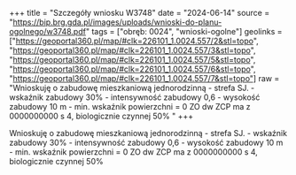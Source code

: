 +++
title = "Szczegóły wniosku W3748"
date = "2024-06-14"
source = "https://bip.brg.gda.pl/images/uploads/wnioski-do-planu-ogolnego/w3748.pdf"
tags = ["obręb: 0024", "wnioski-ogolne"]
geolinks = ["https://geoportal360.pl/map/#clk=226101_1.0024.557/2&stl=topo", "https://geoportal360.pl/map/#clk=226101_1.0024.557/3&stl=topo", "https://geoportal360.pl/map/#clk=226101_1.0024.557/5&stl=topo", "https://geoportal360.pl/map/#clk=226101_1.0024.557/6&stl=topo", "https://geoportal360.pl/map/#clk=226101_1.0024.557/7&stl=topo"]
raw = "Wnioskuję o zabudowę mieszkaniową jednorodzinną - strefa SJ. - wskaźnik zabudowy 30% - intensywność zabudowy 0,6 - wysokość zabudowy 10 m - min. wskaźnik powierzchni = 0 ZO dw ZCP ma z 0000000000 s 4, biologicznie czynnej 50% "
+++

Wnioskuję o zabudowę mieszkaniową jednorodzinną - strefa SJ. - wskaźnik zabudowy
30% - intensywność zabudowy 0,6 - wysokość zabudowy 10 m - min. wskaźnik powierzchni
= 0 ZO dw ZCP ma z 0000000000
s 4,
biologicznie czynnej 50%



